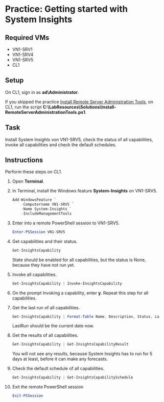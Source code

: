 # Practice: Getting started with System Insights

## Required VMs

* VN1-SRV1
* VN1-SRV4
* VN1-SRV5
* CL1

## Setup

On CL1, sign in as **ad\Administrator**.

If you skipped the practice [Install Remote Server Administration Tools](/Instructions/Practices/Install-Remote-Server-Administration-Tools.md), on CL1, run the script **C:\LabResources\Solutions\Install-RemoteServerAdministrationTools.ps1**.

## Task

Install System Insights von VN1-SRV5, check the status of all capabilities, invoke all capabilities and check the default schedules.

## Instructions

Perform these steps on CL1.

1. Open **Terminal**.
1. In Terminal, install the Windows feature **System-Insights** on VN1-SRV5.

    ````powershell
    Add-WindowsFeature `
        -Computername VN1-SRV5 `
        -Name System-Insights `
        -IncludeManagementTools

1. Enter into a remote PowerShell session to VN1-SRV5.

    ````powershell
    Enter-PSSession VN1-SRV5
    ````

1. Get capabilities and their status.

    ````powershell
    Get-InsightsCapability
    ````

    State should be enabled for all capabilities, but the status is None, because they have not run yet.

1. Invoke all capabilities.

    ````powershell
    Get-InsightsCapability | Invoke-InsightsCapability
    ````

1. On the prompt Invoking a capability, enter **y**. Repeat this step for all capabilities.
1. Get the last run of all capabilities.

    ````powershell
    Get-InsightsCapability | Format-Table Name, Description, Status, LastRun
    ````

    LastRun should be the current date now.

1. Get the results of all capabilities.

    ````powershell
    Get-InsightsCapability | Get-InsightsCapabilityResult
    ````

    You will not see any results, because System Insights has to run for 5 days at least, before it can make any forecasts.

1. Check the default schedule of all capabilities.

    ````powershell
    Get-InsightsCapability | Get-InsightsCapabilitySchedule
    ````

1. Exit the remote PowerShell session

    ````powershell
    Exit-PSSession
    ````